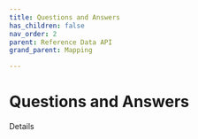 ```yaml
---
title: Questions and Answers
has_children: false
nav_order: 2
parent: Reference Data API
grand_parent: Mapping

---
```


# Questions and Answers

Details 

